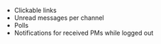  * Clickable links
 * Unread messages per channel
 * Polls
 * Notifications for received PMs while logged out
